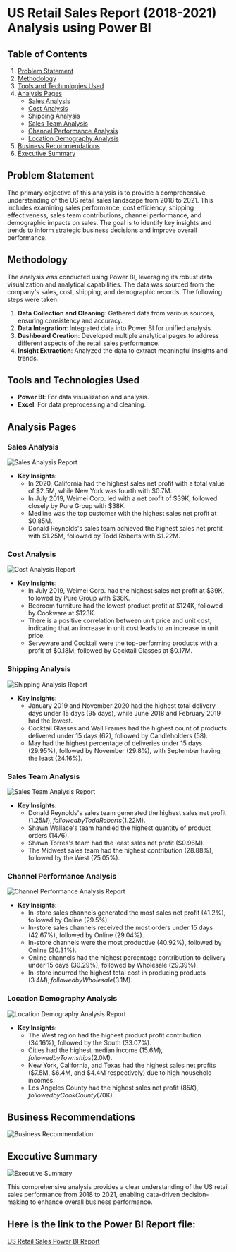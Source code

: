 # US Retail Sales Report (2018-2021) Analysis using Power BI

## Table of Contents
1. [Problem Statement](#problem-statement)
2. [Methodology](#methodology)
3. [Tools and Technologies Used](#tools-and-technologies-used)
4. [Analysis Pages](#analysis-pages)
   - [Sales Analysis](#sales-analysis)
   - [Cost Analysis](#cost-analysis)
   - [Shipping Analysis](#shipping-analysis)
   - [Sales Team Analysis](#sales-team-analysis)
   - [Channel Performance Analysis](#channel-performance-analysis)
   - [Location Demography Analysis](#location-demography-analysis)
5. [Business Recommendations](#business-recommendations)
6. [Executive Summary](#executive-summary)

## Problem Statement
The primary objective of this analysis is to provide a comprehensive understanding of the US retail sales landscape from 2018 to 2021. This includes examining sales performance, cost efficiency, shipping effectiveness, sales team contributions, channel performance, and demographic impacts on sales. The goal is to identify key insights and trends to inform strategic business decisions and improve overall performance.


## Methodology
The analysis was conducted using Power BI, leveraging its robust data visualization and analytical capabilities. The data was sourced from the company's sales, cost, shipping, and demographic records. The following steps were taken:

1. **Data Collection and Cleaning**: Gathered data from various sources, ensuring consistency and accuracy.
2. **Data Integration**: Integrated data into Power BI for unified analysis.
3. **Dashboard Creation**: Developed multiple analytical pages to address different aspects of the retail sales performance.
4. **Insight Extraction**: Analyzed the data to extract meaningful insights and trends.

## Tools and Technologies Used
- **Power BI**: For data visualization and analysis.
- **Excel**: For data preprocessing and cleaning.

## Analysis Pages

### Sales Analysis
![Sales Analysis Report](https://github.com/segunumoru1/US-Retail-Sales-Report/blob/main/US%20Resident%20Sales%20Data%20Report-images-0.jpg)
- **Key Insights**:
  - In 2020, California had the highest sales net profit with a total value of $2.5M, while New York was fourth with $0.7M.
  - In July 2019, Weimei Corp. led with a net profit of $39K, followed closely by Pure Group with $38K.
  - Medline was the top customer with the highest sales net profit at $0.85M.
  - Donald Reynolds's sales team achieved the highest sales net profit with $1.25M, followed by Todd Roberts with $1.22M.


### Cost Analysis
![Cost Analysis Report](https://github.com/segunumoru1/US-Retail-Sales-Report/blob/main/US%20Resident%20Sales%20Data%20Report-images-1.jpg)
- **Key Insights**:
  - In July 2019, Weimei Corp. had the highest sales net profit at $39K, followed by Pure Group with $38K.
  - Bedroom furniture had the lowest product profit at $124K, followed by Cookware at $123K.
  - There is a positive correlation between unit price and unit cost, indicating that an increase in unit cost leads to an increase in unit price.
  - Serveware and Cocktail were the top-performing products with a profit of $0.18M, followed by Cocktail Glasses at $0.17M.


### Shipping Analysis
![Shipping Analysis Report](https://github.com/segunumoru1/US-Retail-Sales-Report/blob/main/US%20Resident%20Sales%20Data%20Report-images-2.jpg)
- **Key Insights**:
  - January 2019 and November 2020 had the highest total delivery days under 15 days (95 days), while June 2018 and February 2019 had the lowest.
  - Cocktail Glasses and Wail Frames had the highest count of products delivered under 15 days (62), followed by Candleholders (58).
  - May had the highest percentage of deliveries under 15 days (29.95%), followed by November (29.8%), with September having the least (24.16%).


### Sales Team Analysis
![Sales Team Analysis Report](https://github.com/segunumoru1/US-Retail-Sales-Report/blob/main/US%20Resident%20Sales%20Data%20Report-images-3.jpg)
- **Key Insights**:
  - Donald Reynolds's sales team generated the highest sales net profit ($1.25M), followed by Todd Roberts ($1.22M).
  - Shawn Wallace's team handled the highest quantity of product orders (1476).
  - Shawn Torres's team had the least sales net profit ($0.96M).
  - The Midwest sales team had the highest contribution (28.88%), followed by the West (25.05%).


### Channel Performance Analysis
![Channel Performance Analysis Report](https://github.com/segunumoru1/US-Retail-Sales-Report/blob/main/US%20Resident%20Sales%20Data%20Report-images-4.jpg)
- **Key Insights**:
  - In-store sales channels generated the most sales net profit (41.2%), followed by Online (29.5%).
  - In-store sales channels received the most orders under 15 days (42.67%), followed by Online (29.04%).
  - In-store channels were the most productive (40.92%), followed by Online (30.31%).
  - Online channels had the highest percentage contribution to delivery under 15 days (30.29%), followed by Wholesale (29.39%).
  - In-store incurred the highest total cost in producing products ($3.4M), followed by Wholesale ($3.1M).


### Location Demography Analysis
![Location Demography Analysis Report](https://github.com/segunumoru1/US-Retail-Sales-Report/blob/main/US%20Resident%20Sales%20Data%20Report-images-5.jpg)
- **Key Insights**:
  - The West region had the highest product profit contribution (34.16%), followed by the South (33.07%).
  - Cities had the highest median income ($15.6M), followed by Townships ($2.0M).
  - New York, California, and Texas had the highest sales net profits ($7.5M, $6.4M, and $4.4M respectively) due to high household incomes.
  - Los Angeles County had the highest sales net profit ($85K), followed by Cook County ($70K).


## Business Recommendations
![Business Recommendation](https://github.com/segunumoru1/US-Retail-Sales-Report/blob/main/US%20Resident%20Sales%20Data%20Report-images-6.jpg)


## Executive Summary
![Executive Summary](https://github.com/segunumoru1/US-Retail-Sales-Report/blob/main/US%20Resident%20Sales%20Data%20Report-images-7.jpg)


This comprehensive analysis provides a clear understanding of the US retail sales performance from 2018 to 2021, enabling data-driven decision-making to enhance overall business 
performance.

## Here is the link to the Power BI Report file:
[US Retail Sales Power BI Report](https://github.com/segunumoru1/US-Retail-Sales-Report/blob/main/US%20Resident%20Sales%20Report.pbix)
